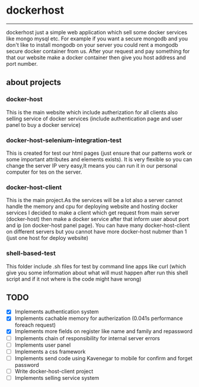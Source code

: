 # dockerhost
<hr>
dockerhost just a simple web application which sell some docker services like mongo mysql etc.
For example if you want a secure mongodb and you don't like to install mongodb on your server you could rent a mongodb secure docker container from us.
After your request and pay something for that our website make a docker container then give you host address and port number.

## about projects
### docker-host
This is the main website which include autherization for all clients also selling service of docker services (include authentication page and user panel to buy a docker service)
### docker-host-selenium-integration-test
This is created for test our html pages (just ensure that our patterns work or some important attributes and elements exists).
It is very flexible so you can change the server IP very easy,It means you can run it in our personal computer for tes on the server.
### docker-host-client
This is the main project.As the services will be a lot also a server cannot handle the memory and cpu for deploying website and hosting docker services I decided to make a client which get request from main server (docker-host) then make a docker service after that inform user about port and ip (on docker-host panel page).
You can have many docker-host-client on different servers but you cannot have more docker-host nubmer than 1 (just one host for deploy website)
### shell-based-test
This folder include .sh files for test by command line apps like curl (which give you some information about what will must happen after run this shell script and if it not where is the code might have wrong)

## TODO
- [x] Implements authentication system
- [x] Implements cachable memory for autherization (0.041s performance foreach request)
- [x] Implements more fields on register like name and family and repassword
- [ ] Implements chain of responsibility for internal server errors
- [ ] Implements user panel
- [ ] Implements a css framework
- [ ] Implements send code using Kavenegar to mobile for confirm and forget password
- [ ] Write docker-host-client project
- [ ] Implements selling service system
